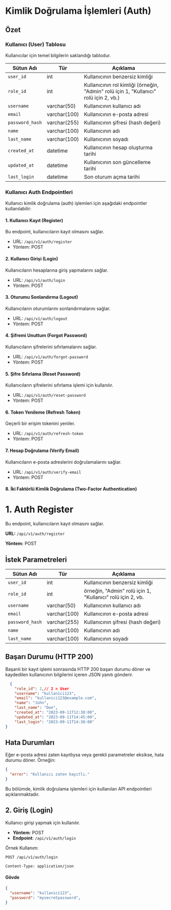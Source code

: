 # Kimlik Doğrulama İşlemleri (Auth)
## Özet

### Kullanıcı (User) Tablosu

Kullanıcılar için temel bilgilerin saklandığı tablodur.

| Sütun Adı     | Tür          | Açıklama                            |
| ------------- | ------------ | ----------------------------------- |
| `user_id`     | int          | Kullanıcının benzersiz kimliği      |
| `role_id`     | int          | Kullanıcının rol kimliği (örneğin, "Admin" rolü için 1, "Kullanıcı" rolü için 2, vb.)  |
| `username`    | varchar(50)  | Kullanıcının kullanıcı adı          |
| `email`       | varchar(100) | Kullanıcının e-posta adresi         |
| `password_hash`| varchar(255)| Kullanıcının şifresi (hash değeri)  |
| `name`        | varchar(100) | Kullanıcının adı                    |
| `last_name`   | varchar(100) | Kullanıcının soyadı                 |
| `created_at`  | datetime     | Kullanıcının hesap oluşturma tarihi |
| `updated_at`  | datetime     | Kullanıcının son güncelleme tarihi  |
| `last_login`  | datetime     | Son oturum açma tarihi              |

### Kullanıcı Auth Endpointleri

Kullanıcı kimlik doğrulama (auth) işlemleri için aşağıdaki endpointler kullanılabilir:


#### 1. Kullanıcı Kayıt (Register)

Bu endpoint, kullanıcıların kayıt olmasını sağlar.

- URL: `/api/v1/auth/register`
- Yöntem: POST
#### 2. Kullanıcı Girişi (Login)

Kullanıcıların hesaplarına giriş yapmalarını sağlar.

- URL: `/api/v1/auth/login`
- Yöntem: POST

#### 3. Oturumu Sonlandırma (Logout)

Kullanıcıların oturumlarını sonlandırmalarını sağlar.

- URL: `/api/v1/auth/logout`
- Yöntem: POST

#### 4. Şifremi Unuttum (Forgot Password)

Kullanıcıların şifrelerini sıfırlamalarını sağlar.

- URL: `/api/v1/auth/forgot-password`
- Yöntem: POST

#### 5. Şifre Sıfırlama (Reset Password)

Kullanıcıların şifrelerini sıfırlama işlemi için kullanılır.

- URL: `/api/v1/auth/reset-password`
- Yöntem: POST

#### 6. Token Yenileme (Refresh Token)

Geçerli bir erişim tokenini yeniler.

- URL: `/api/v1/auth/refresh-token`
- Yöntem: POST

####  7. Hesap Doğrulama (Verify Email)

Kullanıcıların e-posta adreslerini doğrulamalarını sağlar.

- URL: `/api/v1/auth/verify-email`
- Yöntem: POST

#### 8. İki Faktörlü Kimlik Doğrulama (Two-Factor Authentication)

# 1. Auth Register

Bu endpoint, kullanıcıların kayıt olmasını sağlar.

**URL:** `/api/v1/auth/register`

**Yöntem:** POST

## İstek Parametreleri

| Sütun Adı     | Tür          | Açıklama                            |
| ------------- | ------------ | ----------------------------------- |
| `user_id`       | int          | Kullanıcının benzersiz kimliği      |
| `role_id`       | int          | örneğin, "Admin" rolü için 1, "Kullanıcı" rolü için 2, vb.     | // FK user_roles
| `username`      | varchar(50)  | Kullanıcının kullanıcı adı          |
| `email`         | varchar(100) | Kullanıcının e-posta adresi         |
| `password_hash` | varchar(255) | Kullanıcının şifresi (hash değeri)  |
| `name`     | varchar(100) | Kullanıcının adı                |
| `last_name`     | varchar(100) | Kullanıcının soyadı                |

## Başarı Durumu (HTTP 200)

Başarılı bir kayıt işlemi sonrasında HTTP 200 başarı durumu döner ve kaydedilen kullanıcının bilgilerini içeren JSON yanıtı gönderir.

```json
  {
    "role_id": 2,// 2 = User 
    "username": "kullanici123",
    "email": "kullanici123@example.com",
    "name": "John",
    "last_name": "Doe",
    "created_at": "2023-09-11T12:30:00",
    "updated_at": "2023-09-11T14:45:00",
    "last_login": "2023-09-11T14:30:00"
}
```

## Hata Durumları
Eğer e-posta adresi zaten kayıtlıysa veya gerekli parametreler eksikse, hata durumu döner. 
Örneğin:


```json
{
  "error": "Kullanıcı zaten kayıtlı."
}

```


Bu bölümde, kimlik doğrulama işlemleri için kullanılan API endpointleri açıklanmaktadır.

##  2. Giriş (Login)

Kullanıcı girişi yapmak için kullanılır.

- **Yöntem**: POST
- **Endpoint**: `/api/v1/auth/login`

Örnek Kullanım:

```http
POST /api/v1/auth/login

Content-Type: application/json

```
#### Gövde

```json
{
  "username": "kullanici123",
  "password": "mysecretpassword",
}
```



